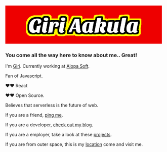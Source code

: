![alt text](https://github.com/GiriAakula/GiriAakula/blob/master/GiriAakula.png "Giri Aakula")

### You come all the way here to know about me.. Great!

I'm [Giri](https://giriaakula.com).
Currently working at [Alopa Soft](https://alopasoft.com/).

Fan of Javascript.

❤❤ React

❤❤ Open Source.

Believes that serverless is the future of web.

If you are a friend, [ping me](https://twitter.com/GiriAakula).

If you are a developer, [check out my blog](https://medium.com/@giriaakula).

If you are a employer, take a look at these [projects](https://giriaakula.com/projects/).

If you are from outer space, this is my [location](https://maps.app.goo.gl/zr7j9z5idhg9xwa4a) come and visit me.

